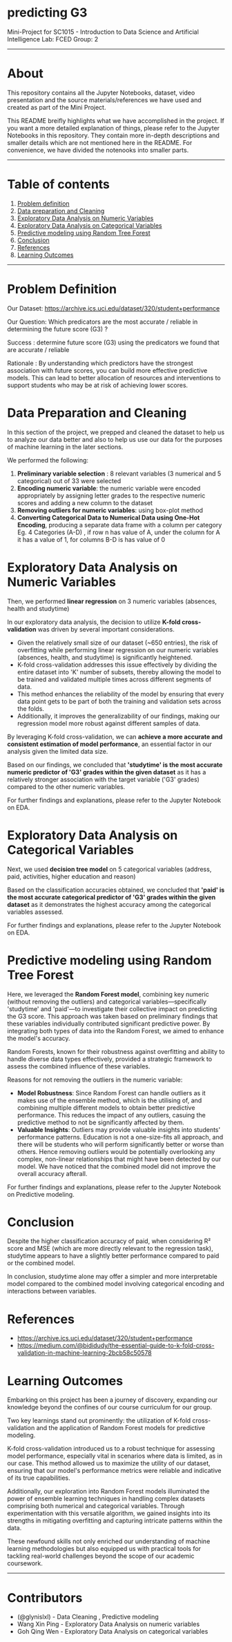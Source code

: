 # predicting G3
Mini-Project for SC1015 - Introduction to Data Science and Artificial Intelligence
Lab: FCED
Group: 2

---

# About
This repository contains all the Jupyter Notebooks, dataset, video presentation and the source materials/references we have used and created as part of the Mini Project.

This README breifly highlights what we have accomplished in the project. If you want a more detailed explanation of things, please refer to the Jupyter Notebooks in this repository. They contain more in-depth descriptions and smaller details which are not mentioned here in the README. For convenience, we have divided the notenooks into smaller parts.

---

# Table of contents
1. [Problem definition](#problem-definition)
2. [Data preparation and Cleaning](#data-preparation-and-cleaning)
3. [Exploratory Data Analysis on Numeric Variables](#exploratory-data-analysis-on-numeric-variables)
4. [Exploratory Data Analysis on Categorical Variables](#exploratory-data-analysis-on-categorical-variables)
5. [Predictive modeling using Random Tree Forest](#predictive-modeling-using-random-tree-forest)
6. [Conclusion](#conclusion)
7. [References](#references)
8. [Learning Outcomes](#learning-outcomes)
   
---

# Problem Definition
Our Dataset: https://archive.ics.uci.edu/dataset/320/student+performance 

Our Question: Which predicators are the most accurate / reliable in  determining the future score (G3) ?

Success : determine future score (G3) using the predicators we found that are accurate / reliable

Rationale : By understanding which predictors have the strongest association with future scores, you can build more effective predictive models. This can lead to better allocation of resources and interventions to support students who may be at risk of achieving lower scores.

# Data Preparation and Cleaning
In this section of the project, we prepped and cleaned the dataset to help us to analyze our data better and also to help us use our data for the purposes of machine learning in the later sections.

We performed the following:
1. **Preliminary variable selection** : 8 relevant variables (3 numerical and 5 categorical) out of 33 were selected
2. **Encoding numeric variable**: the numeric variable were encoded appropriately by assigning letter grades to the respective numeric scores and adding a new column to the dataset
3. **Removing outliers for numeric variables**: using box-plot method
4. **Converting Categorical Data to Numerical Data using One-Hot Encoding**, producing a separate data frame with a column per category 
Eg. 4 Categories (A-D) , if row n has value of A, under the column for A it has a value of 1, for columns B-D is has value of 0

# Exploratory Data Analysis on Numeric Variables
Then, we performed **linear regression** on 3 numeric variables (absences, health and studytime)

In our exploratory data analysis, the decision to utilize **K-fold cross-validation** was driven by several important considerations. 
- Given the relatively small size of our dataset (~650 entries), the risk of overfitting while performing linear regression on our numeric variables (absences, health, and studytime) is significantly heightened.
- K-fold cross-validation addresses this issue effectively by dividing the entire dataset into 'K' number of subsets, thereby allowing the model to be trained and validated multiple times across different segments of data.
- This method enhances the reliability of the model by ensuring that every data point gets to be part of both the training and validation sets across the folds.
- Additionally, it improves the generalizability of our findings, making our regression model more robust against different samples of data.

By leveraging K-fold cross-validation, we can **achieve a more accurate and consistent estimation of model performance**, an essential factor in our analysis given the limited data size. 

Based on our findings, we concluded that **'studytime' is the most accurate numeric predictor of 'G3' grades within the given dataset** as it has a relatively stronger association with the target variable ('G3' grades) compared to the other numeric variables.

For further findings and explanations, please refer to the Jupyter Notebook on EDA.

# Exploratory Data Analysis on Categorical Variables
Next, we used **decision tree model** on 5 categorical variables (address, paid, activities, higher education and reason)

Based on the classification accuracies obtained, we concluded that **'paid' is the most accurate categorical predictor of 'G3' grades within the given dataset** as it demonstrates the highest accuracy among the categorical variables assessed.

For further findings and explanations, please refer to the Jupyter Notebook on EDA.

# Predictive modeling using Random Tree Forest
Here, we leveraged the **Random Forest model**, combining key numeric (without removing the outliers) and categorical variables—specifically 'studytime' and 'paid'—to investigate their collective impact on predicting the G3 score. This approach was taken based on preliminary findings that these variables individually contributed significant predictive power. By integrating both types of data into the Random Forest, we aimed to enhance the model's accuracy.

Random Forests, known for their robustness against overfitting and ability to handle diverse data types effectively, provided a strategic framework to assess the combined influence of these variables. 

Reasons for not removing the outliers in the numeric variable:
- **Model Robustness**: Since Random Forest can handle outliers as it makes use of the ensemble method, which is the utilising of, and combining multiple different models to obtain better predictive performance. This reduces the impact of any outliers, casuing the predictive method to not be significantly affected by them.
- **Valuable Insights**: Outliers may provide valuable insights into students' performance patterns. Education is not a one-size-fits all approach, and there will be students who will perform significantly better or worse than others. Hence removing outliers would be potentially overlooking any complex, non-linear relationships that might have been detected by our model.
We have noticed that the combined model did not improve the overall accuracy afterall.

For further findings and explanations, please refer to the Jupyter Notebook on Predictive modeling.

# Conclusion
Despite the higher classification accuracy of paid, when considering R² score and MSE (which are more directly relevant to the regression task), studytime appears to have a slightly better performance compared to paid or the combined model.

In conclusion, studytime alone may offer a simpler and more interpretable model compared to the combined model involving categorical encoding and interactions between variables.

# References
- https://archive.ics.uci.edu/dataset/320/student+performance
- https://medium.com/@bididudy/the-essential-guide-to-k-fold-cross-validation-in-machine-learning-2bcb58c50578

# Learning Outcomes
Embarking on this project has been a journey of discovery, expanding our knowledge beyond the confines of our course curriculum for our group. 

Two key learnings stand out prominently: the utilization of K-fold cross-validation and the application of Random Forest models for predictive modeling. 

K-fold cross-validation introduced us to a robust technique for assessing model performance, especially vital in scenarios where data is limited, as in our case. This method allowed us to maximize the utility of our dataset, ensuring that our model's performance metrics were reliable and indicative of its true capabilities. 

Additionally, our exploration into Random Forest models illuminated the power of ensemble learning techniques in handling complex datasets comprising both numerical and categorical variables. Through experimentation with this versatile algorithm, we gained insights into its strengths in mitigating overfitting and capturing intricate patterns within the data. 

These newfound skills not only enriched our understanding of machine learning methodologies but also equipped us with practical tools for tackling real-world challenges beyond the scope of our academic coursework.

---

# Contributors
- (@glynislxl) - Data Cleaning , Predictive modeling
- Wang Xin Ping - Exploratory Data Analysis on numeric variables
- Goh Qing Wen - Exploratory Data Analysis on categorical variables
